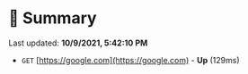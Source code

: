 # 📖 Summary
Last updated: **10/9/2021, 5:42:10 PM**

- `GET` [https://google.com](https://google.com) - **Up** (129ms)
